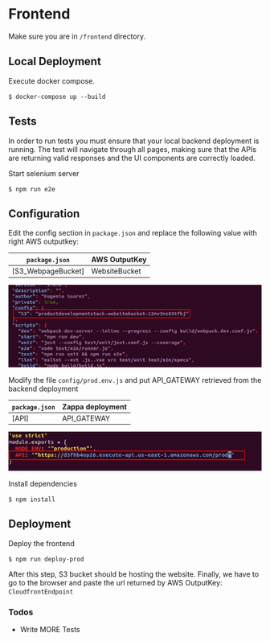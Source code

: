 Frontend
===============================
Make sure you are in `/frontend` directory.

Local Deployment
----------

Execute docker compose.	
```
$ docker-compose up --build
```

Tests
----------
In order to run tests you must ensure that your local backend deployment is running.
The test will navigate through all pages, making sure that the APIs are returning valid responses and the UI components are correctly loaded. 


Start selenium server
```
$ npm run e2e
```


Configuration
----------

Edit the config section in  `package.json` and replace the following value with right  AWS outputkey:


| `package.json` | AWS OutputKey|
| ------| ------ |
| [S3_WebpageBucket] | WebsiteBucket |


![Alt text](https://github.com/eugeniosu/ProductDevelopmentProject/blob/master/readme-images/packagejsonconf.jpg?raw=true)


Modify the file `config/prod.env.js` and put API_GATEWAY retrieved from the backend deployment

| `package.json` | Zappa deployment|
| ------| ------ |
| [API] | API_GATEWAY |


![Alt text](https://github.com/eugeniosu/ProductDevelopmentProject/blob/master/readme-images/vueconf.jpg?raw=true)


Install dependencies
```
$ npm install
```

Deployment
----------

Deploy the frontend
```
$ npm run deploy-prod
```
After this step, S3 bucket should be hosting the website.
Finally, we have to go to the browser and paste the url returned by  AWS OutputKey: `CloudfrontEndpoint`

### Todos
 - Write MORE Tests
